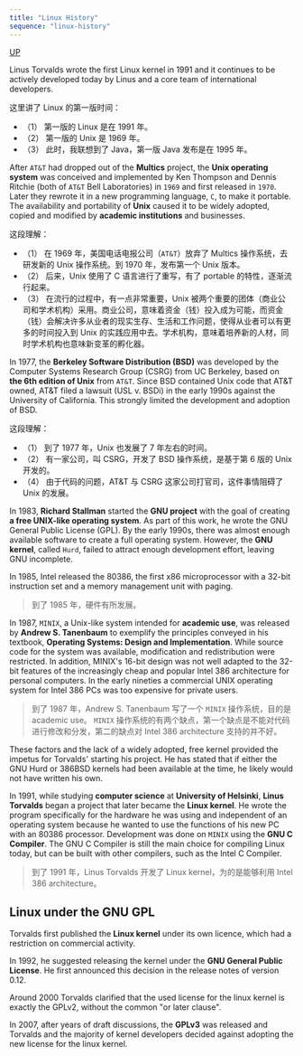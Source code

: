 ```yaml
---
title: "Linux History"
sequence: "linux-history"
---
```


[UP](/linux.html)


Linus Torvalds wrote the first Linux kernel in 1991 and it continues to be actively developed today
by Linus and a core team of international developers.

这里讲了 Linux 的第一版时间：

- （1） 第一版的 Linux 是在 1991 年。
- （2） 第一版的 Unix 是 1969 年。
- （3） 此时，我联想到了 Java，第一版 Java 发布是在 1995 年。

After `AT&T` had dropped out of the **Multics** project,
the **Unix operating system** was conceived and implemented by Ken Thompson and Dennis Ritchie
(both of `AT&T` Bell Laboratories) in `1969` and first released in `1970`.
Later they rewrote it in a new programming language, `C`, to make it portable.
The availability and portability of **Unix** caused it to be widely adopted,
copied and modified by **academic institutions** and businesses.

这段理解：

- （1） 在 1969 年，美国电话电报公司（`AT&T`）放弃了 Multics 操作系统，去研发新的 Unix 操作系统。到 1970 年，发布第一个 Unix 版本。
- （2） 后来，Unix 使用了 C 语言进行了重写，有了 portable 的特性，逐渐流行起来。
- （3） 在流行的过程中，有一点非常重要，Unix 被两个重要的团体（商业公司和学术机构）采用。商业公司，意味着资金（钱）投入成为可能，而资金（钱）会解决许多从业者的现实生存、生活和工作问题，使得从业者可以有更多的时间投入到 Unix 的实践应用中去。学术机构，意味着培养新的人材，同时学术机构也意味新变革的孵化器。

In 1977, the **Berkeley Software Distribution (BSD)**
was developed by the Computer Systems Research Group (CSRG) from UC Berkeley,
based on **the 6th edition of Unix** from `AT&T`.
Since BSD contained Unix code that AT&T owned,
AT&T filed a lawsuit (USL v. BSDi) in the early 1990s against the University of California.
This strongly limited the development and adoption of BSD.

这段理解：

- （1） 到了 1977 年，Unix 也发展了 7 年左右的时间。
- （2） 有一家公司，叫 CSRG，开发了 BSD 操作系统，是基于第 6 版的 Unix 开发的。
- （4） 由于代码的问题，AT&T 与 CSRG 这家公司打官司，这件事情阻碍了 Unix 的发展。

In 1983, **Richard Stallman** started the **GNU project**
with the goal of creating **a free UNIX-like operating system**.
As part of this work, he wrote the GNU General Public License (GPL).
By the early 1990s, there was almost enough available software to create a full operating system.
However, the **GNU kernel**, called `Hurd`, failed to attract enough development effort, leaving GNU incomplete.

In 1985, Intel released the 80386, the first x86 microprocessor with a 32-bit instruction set and
a memory management unit with paging.

> 到了 1985 年，硬件有所发展。

In 1987, `MINIX`, a Unix-like system intended for **academic use**,
was released by **Andrew S. Tanenbaum** to exemplify the principles conveyed in his textbook,
**Operating Systems: Design and Implementation**.
While source code for the system was available, modification and redistribution were restricted.
In addition, MINIX's 16-bit design was not well adapted to
the 32-bit features of the increasingly cheap and popular Intel 386 architecture for personal computers.
In the early nineties a commercial UNIX operating system for Intel 386 PCs was too expensive for private users.

> 到了 1987 年，Andrew S. Tanenbaum 写了一个 `MINIX` 操作系统，目的是 academic use。
> `MINIX` 操作系统的有两个缺点，第一个缺点是不能对代码进行修改和分发，第二的缺点对 Intel 386 architecture 支持的并不好。

These factors and the lack of a widely adopted, free kernel provided the impetus for Torvalds' starting his project.
He has stated that if either the GNU Hurd or 386BSD kernels had been available at the time,
he likely would not have written his own.

In 1991, while studying **computer science** at **University of Helsinki**,
**Linus Torvalds** began a project that later became the **Linux kernel**.
He wrote the program specifically for the hardware he was using and
independent of an operating system because he wanted to use the functions of his new PC with an 80386 processor.
Development was done on `MINIX` using the **GNU C Compiler**.
The GNU C Compiler is still the main choice for compiling Linux today,
but can be built with other compilers, such as the Intel C Compiler.

> 到了 1991 年，Linus Torvalds 开发了 Linux kernel，为的是能够利用 Intel 386 architecture。

## Linux under the GNU GPL

Torvalds first published the **Linux kernel** under its own licence, which had a restriction on commercial activity.

In 1992, he suggested releasing the kernel under the **GNU General Public License**.
He first announced this decision in the release notes of version 0.12.

Around 2000 Torvalds clarified that the used license for the linux kernel is exactly the GPLv2,
without the common "or later clause".

In 2007, after years of draft discussions,
the **GPLv3** was released and Torvalds and the majority of kernel developers
decided against adopting the new license for the linux kernel.
